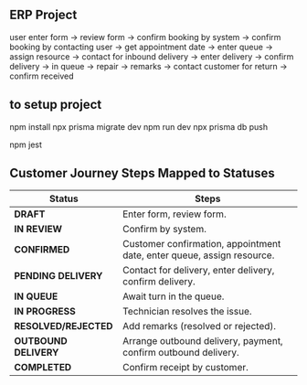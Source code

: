 ## ERP Project


user enter form -> review form -> confirm booking by system -> confirm booking by contacting user -> get appointment date -> enter queue -> assign resource -> contact for inbound delivery -> enter delivery -> confirm delivery -> in queue -> repair -> remarks -> contact customer for return -> confirm received



## to setup project

npm install
npx prisma migrate dev
npm run dev
npx prisma db push


npm jest


## Customer Journey Steps Mapped to Statuses

| **Status**           | **Steps**                                                                 |
|-----------------------|--------------------------------------------------------------------------|
| **DRAFT**            | Enter form, review form.                                                 |
| **IN REVIEW**        | Confirm by system.                                                       |
| **CONFIRMED**        | Customer confirmation, appointment date, enter queue, assign resource.   |
| **PENDING DELIVERY** | Contact for delivery, enter delivery, confirm delivery.                 |
| **IN QUEUE**         | Await turn in the queue.                                                 |
| **IN PROGRESS**      | Technician resolves the issue.                                           |
| **RESOLVED/REJECTED**| Add remarks (resolved or rejected).                                      |
| **OUTBOUND DELIVERY**| Arrange outbound delivery, payment, confirm outbound delivery.          |
| **COMPLETED**        | Confirm receipt by customer.                                             |
